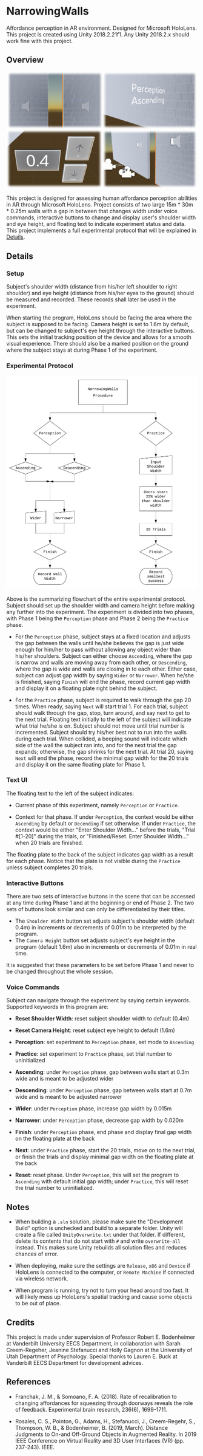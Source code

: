 # NarrowingWalls

Affordance perception in AR environment. Designed for Microsoft HoloLens.
This project is created using Unity 2018.2.21f1. Any Unity 2018.2.x should work fine with this project.

## Overview

![Overview](/Pictures/overview.png?raw=true "Overview")

This project is designed for assessing human affordance perception abilities in AR through Microsoft HoloLens. Project consists of two large 15m \* 30m \* 0.25m walls with a gap in between that changes width under voice commands, interactive buttons to change and display user's shoulder width and eye height, and floating text to indicate experiment status and data. This project implements a full experimental protocol that will be explained in [Details](#Details).

## Details

### Setup

Subject's shoulder width (distance from his/her left shoulder to right shoulder) and eye height (distance from his/her eyes to the ground) should be measured and recorded. These records shall later be used in the experiment.

When starting the program, HoloLens should be facing the area where the subject is supposed to be facing. Camera height is set to 1.6m by default, but can be changed to subject's eye height through the interactive buttons. This sets the initial tracking position of the device and allows for a smooth visual experience. There should also be a marked position on the ground where the subject stays at during Phase 1 of the experiment.

### Experimental Protocol

![Procedure](/Pictures/NarrowingWallsProcedure.png?raw=true "Procedure")

Above is the summarizing flowchart of the entire experimental protocol. Subject should set up the shoulder width and camera height before making any further into the experiment. The experiment is divided into two phases, with Phase 1 being the `Perception` phase and Phase 2 being the `Practice` phase.

- For the `Perception` phase, subject stays at a fixed location and adjusts the gap between the walls until he/she believes the gap is just wide enough for him/her to pass without allowing any object wider than his/her shoulders. Subject can either choose `Ascending`, where the gap is narrow and walls are moving away from each other, or `Descending`, where the gap is wide and walls are closing in to each other. Either case, subject can adjust gap width by saying `Wider` or `Narrower`. When he/she is finished, saying `Finish` will end the phase, record current gap width and display it on a floating plate right behind the subject.

- For the `Practice` phase, subject is required to walk through the gap 20 times. When ready, saying `Next` will start trial 1. For each trial, subject should walk through the gap, stop, turn around, and say next to get to the next trial. Floating text initially to the left of the subject will indicate what trial he/she is on. Subject should not move until trial number is incremented. Subject should try his/her best not to run into the walls during each trial. When collided, a beeping sound will indicate which side of the wall the subject ran into, and for the next trial the gap expands; otherwise, the gap shrinks for the next trial. At trial 20, saying `Next` will end the phase, record the minimal gap width for the 20 trials and display it on the same floating plate for Phase 1.

### Text UI

The floating text to the left of the subject indicates:

- Current phase of this experiment, namely `Perception` or `Practice`.

- Context for that phase. If under `Perception`, the context would be either `Ascending` by default or `Decending` if set otherwise. If under `Practice`, the context would be either "Enter Shoulder Width..." before the trials, "Trial #\[1-20\]" during the trials, or "Finished/Reset. Enter Shoulder Width..." when 20 trials are finished.

The floating plate to the back of the subject indicates gap width as a result for each phase. Notice that the plate is not visible during the `Practice` unless subject completes 20 trials.

### Interactive Buttons

There are two sets of interactive buttons in the scene that can be accessed at any time during Phase 1 and at the beginning or end of Phase 2. The two sets of buttons look similar and can only be differentiated by their titles.

- The `Shoulder Width` button set adjusts subject's shoulder width (default 0.4m) in increments or decrements of 0.01m to be interpreted by the program.
- The `Camera Height` button set adjusts subject's eye height in the program (default 1.6m) also in increments or decrements of 0.01m in real time.

It is suggested that these parameters to be set before Phase 1 and never to be changed throughout the whole session.

### Voice Commands

Subject can navigate through the experiment by saying certain keywords. Supported keywords in this program are:

- **Reset Shoulder Width**: reset subject shoulder width to default (0.4m)

- **Reset Camera Height**: reset subject eye height to default (1.6m)

- **Perception**: set experiment to `Perception` phase, set mode to `Ascending`

- **Practice**: set experiment to `Practice` phase, set trial number to uninitialized

- **Ascending**: under `Perception` phase, gap between walls start at 0.3m wide and is meant to be adjusted wider

- **Descending**: under `Perception` phase, gap between walls start at 0.7m wide and is meant to be adjusted narrower

- **Wider**: under `Perception` phase, increase gap width by 0.015m

- **Narrower**: under `Perception` phase, decrease gap width by 0.020m

- **Finish**: under `Perception` phase, end phase and display final gap width on the floating plate at the back

- **Next**: under `Practice` phase, start the 20 trials, move on to the next trial, or finish the trials and display minimal gap width on the floating plate at the back

- **Reset**: reset phase. Under `Perception`, this will set the program to `Ascending` with default initial gap width;
under `Practice`, this will reset the trial number to uninitialized.

## Notes

- When building a `.sln` solution, please make sure the "Development Build" option is unchecked and build to a separate folder. Unity will create a file called `UnityOverwrite.txt` under that folder. If different, delete its contents that do not start with `#` and write `overwrite-all` instead. This makes sure Unity rebuilds all solution files and reduces chances of error.

- When deploying, make sure the settings are `Release`, `x86` and `Device` if HoloLens is connected to the computer, or `Remote Machine` if connected via wireless network.

- When program is running, try not to turn your head around too fast. It will likely mess up HoloLens's spatial tracking and cause some objects to be out of place.

## Credits

This project is made under supervision of Professor Robert E. Bodenheimer at Vanderbilt University EECS Department, in collaboration with Sarah Creem-Regeher, Jeanine Stefanucci and Holly Gagnon at the University of Utah Department of Psychology. Special thanks to Lauren E. Buck at Vanderbilt EECS Department for development advices.

## References

- Franchak, J. M., & Somoano, F. A. (2018). Rate of recalibration to changing affordances for squeezing through doorways reveals the role of feedback. Experimental brain research, 236(6), 1699-1711.

- Rosales, C. S., Pointon, G., Adams, H., Stefanucci, J., Creem-Regehr, S., Thompson, W. B., & Bodenheimer, B. (2019, March). Distance Judgments to On-and Off-Ground Objects in Augmented Reality. In 2019 IEEE Conference on Virtual Reality and 3D User Interfaces (VR) (pp. 237-243). IEEE.
